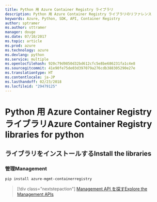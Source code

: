 ```yaml
---
title: Python 用 Azure Container Registry ライブラリ
description: Python 用 Azure Container Registry ライブラリのリファレンス
keywords: Azure, Python, SDK, API, Container Registry
author: sptramer
ms.author: sttramer
manager: douge
ms.date: 07/10/2017
ms.topic: article
ms.prod: azure
ms.technology: azure
ms.devlang: python
ms.service: multiple
ms.openlocfilehash: 920c79d9850d32bd612cfc5e8be686231fa1c4e8
ms.sourcegitcommit: 41e90fe75de03d397079a276cdb388305290e27e
ms.translationtype: HT
ms.contentlocale: ja-JP
ms.lasthandoff: 02/23/2018
ms.locfileid: "29479125"
---
```

# <a name="azure-container-registry-libraries-for-python"></a><span data-ttu-id="9ab64-104">Python 用 Azure Container Registry ライブラリ</span><span class="sxs-lookup"><span data-stu-id="9ab64-104">Azure Container Registry libraries for python</span></span>

## <a name="install-the-libraries"></a><span data-ttu-id="9ab64-105">ライブラリをインストールする</span><span class="sxs-lookup"><span data-stu-id="9ab64-105">Install the libraries</span></span>


### <a name="management"></a><span data-ttu-id="9ab64-106">管理</span><span class="sxs-lookup"><span data-stu-id="9ab64-106">Management</span></span>

```bash
pip install azure-mgmt-containerregistry
```
> [!div class="nextstepaction"]
> [<span data-ttu-id="9ab64-107">Management API を探す</span><span class="sxs-lookup"><span data-stu-id="9ab64-107">Explore the Management APIs</span></span>](/python/api/overview/azure/containerregistry/management)